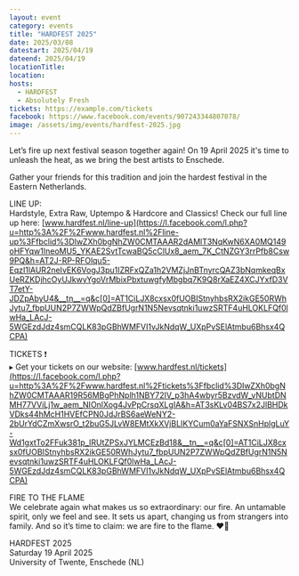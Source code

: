 ```yaml
---
layout: event
category: events
title: "HARDFEST 2025"
date: 2025/03/08
datestart: 2025/04/19
dateend: 2025/04/19
locationTitle:
location:
hosts:
  - HARDFEST
  - Absolutely Fresh
tickets: https://example.com/tickets
facebook: https://www.facebook.com/events/907243344807078/
image: /assets/img/events/hardfest-2025.jpg
---
```


Let’s fire up next festival season together again! On 19 April 2025 it's time to unleash the heat, as we bring the best artists to Enschede.

Gather your friends for this tradition and join the hardest festival in the Eastern Netherlands.

LINE UP:  
Hardstyle, Extra Raw, Uptempo & Hardcore and Classics! Check our full line up here: [www.hardfest.nl/line-up](https://l.facebook.com/l.php?u=http%3A%2F%2Fwww.hardfest.nl%2Fline-up%3Ffbclid%3DIwZXh0bgNhZW0CMTAAAR2dAMlT3NqKwN6XA0MQ149oHFYqw1IneoMU5_YKAE2SvtTcwaBQ5cClUx8_aem_7K_CtNZGY3rrPfb8Csw9PQ&h=AT2J-RP-RFOlqu5-EqzI1lAUR2neIvEK6VogJ3pu1IZRFxQZa1h2VMZjJnBTnyrcQAZ3bNqmkeqBxUeRZKDjhcOyUJkwyYgoVrMbixPbxtuwgfyMbgbq7K9Q8rXaEZ4XCJYxfD3VT7etY-JDZpAbyU4&__tn__=q&c[0]=AT1CiLJX8cxsx0fUOBIStnyhbsRX2ikGE50RWhJytu7_fbpUUN2P7ZWWpQdZBfUgrN1N5Nevsqtnki1uwzSRTF4uHLOKLFQf0lwHa_LAcJ-5WGEzdJdz4smCQLK83pGBhWMFVI1vJkNdqW_UXpPvSElAtmbu6Bhsx4QCPA)

TICKETS ❗️  
▸ Get your tickets on our website: [www.hardfest.nl/tickets](https://l.facebook.com/l.php?u=http%3A%2F%2Fwww.hardfest.nl%2Ftickets%3Ffbclid%3DIwZXh0bgNhZW0CMTAAAR19R56MBgPhNplh1NBY72IV_p3hA4wbyr5BzvdW_vNUbtDNMH77VViLj1w_aem_NIOnlXog4JvPpCrsqXLgIA&h=AT3sKLv04BS7x2JlBHDkVDks44hMcH1HVEfCPN0JdJrBS6aeWeNY2-2bUrYdCZmXwsrO_t2buG5JLvW8EMtXkXVjBLIKYCum0aYaFSNXSnHplgLuY-Wd1gxtTo2FFuk381p_IRUtZPSxJYLMCEzBd18&__tn__=q&c[0]=AT1CiLJX8cxsx0fUOBIStnyhbsRX2ikGE50RWhJytu7_fbpUUN2P7ZWWpQdZBfUgrN1N5Nevsqtnki1uwzSRTF4uHLOKLFQf0lwHa_LAcJ-5WGEzdJdz4smCQLK83pGBhWMFVI1vJkNdqW_UXpPvSElAtmbu6Bhsx4QCPA)

FIRE TO THE FLAME  
We celebrate again what makes us so extraordinary: our fire. An untamable spirit, only we feel and see. It sets us apart, changing us from strangers into family. And so it’s time to claim: we are fire to the flame. ❤️‍🔥

HARDFEST 2025  
Saturday 19 April 2025  
University of Twente, Enschede (NL)
